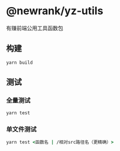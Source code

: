# @newrank/yz-utils

有赚前端公用工具函数包

## 构建

```
yarn build
```

## 测试

### 全量测试

```cmd
yarn test
```

### 单文件测试

```cmd
yarn test <函数名 | /相对src路径名（更精确）>
```
